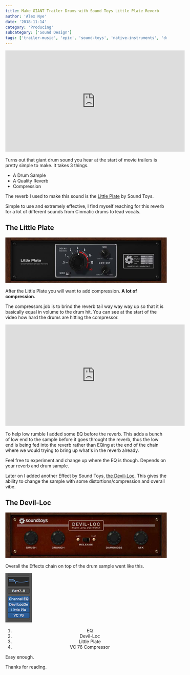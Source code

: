 ```yaml
---
title: Make GIANT Trailer Drums with Sound Toys Little Plate Reverb
author: 'Alex Nye'
date: '2018-11-14'
category: 'Producing'
subcategory: ['Sound Design']
tags: ['trailer-music', 'epic', 'sound-toys', 'native-instruments', 'drums']
---
```


<iframe width="560" height="315" src="https://www.youtube-nocookie.com/embed/gN_om4q67V8" frameborder="0" allow="accelerometer; autoplay; encrypted-media; gyroscope; picture-in-picture" allowfullscreen></iframe>

Turns out that giant drum sound you hear at the start of movie trailers is pretty simple to make. It takes 3 things.

- A Drum Sample
- A Quality Reverb
- Compression

The reverb I used to make this sound is the <a href="https://www.soundtoys.com/product/little-plate/" target="blank">Little Plate</a> by Sound Toys.

Simple to use and extremely effective, I find myself reaching for this reverb for a lot of different sounds from Cinmatic drums to lead vocals.

## The Little Plate

<img src="./soundtoyslittleplate.jpg" alt="Sound Toys Little Plate">

After the Little Plate you will want to add compression. **A lot of compression.**

The compressors job is to brind the reverb tail way way way up so that it is basically equal in volume to the drum hit. You can see at the start of the video how hard the drums are hitting the compressor.

<iframe width="560" height="315" src="https://www.youtube-nocookie.com/embed/gN_om4q67V8" frameborder="0" allow="accelerometer; autoplay; encrypted-media; gyroscope; picture-in-picture" allowfullscreen></iframe>

To help low rumble I added some EQ before the reverb. This adds a bunch of low end to the sample before it goes throught the reverb, thus the low end is being fed into the reverb rather than EQing at the end of the chain where we would trying to bring up what's in the reverb already.

Feel free to experiment and change up where the EQ is though. Depends on your reverb and drum sample.

Later on I added another Effect by Sound Toys, <a href="https://www.soundtoys.com/product/devil-loc/">the Devil-Loc</a>.
This gives the ability to change the sample with some distortions/compression and overall vibe.

## The Devil-Loc

<img src="./devilloc.jpg" alt="Sound Toys devil-loc">

Overall the Effects chain on top of the drum sample went like this.

<img src="./effectschain.png" style="align-self:left">

<div style="text-align:center">
<ol>
<li>EQ</li>
<li>Devil-Loc</li>
<li>Little Plate</li>
<li>VC 76 Compressor</li>
</ol>
</div>

Easy enough.

Thanks for reading.
